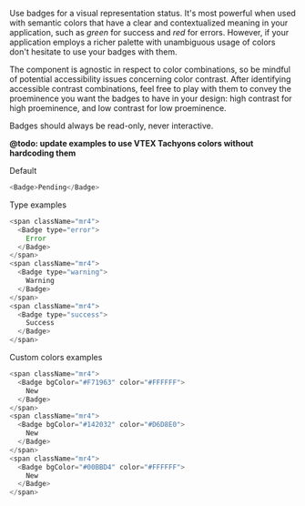 Use badges for a visual representation status. It's most powerful when used with semantic colors that have a clear and contextualized meaning in your application, such as _green_ for success and _red_ for errors. However, if your application employs a richer palette with unambiguous usage of colors don't hesitate to use your badges with them.

The component is agnostic in respect to color combinations, so be mindful of potential accessibility issues concerning color contrast. After identifying accessible contrast combinations, feel free to play with them to convey the proeminence you want the badges to have in your design: high contrast for high proeminence, and low contrast for low proeminence.

Badges should always be read-only, never interactive.


**@todo: update examples to use VTEX Tachyons colors without hardcoding them**

Default

```js
<Badge>Pending</Badge>
```

Type examples

```js
<span className="mr4">
  <Badge type="error">
    Error
  </Badge>
</span>
<span className="mr4">
  <Badge type="warning">
    Warning
  </Badge>
</span>
<span className="mr4">
  <Badge type="success">
    Success
  </Badge>
</span>
```

Custom colors examples

```js
<span className="mr4">
  <Badge bgColor="#F71963" color="#FFFFFF">
    New
  </Badge>
</span>
<span className="mr4">
  <Badge bgColor="#142032" color="#D6D8E0">
    New
  </Badge>
</span>
<span className="mr4">
  <Badge bgColor="#00BBD4" color="#FFFFFF">
    New
  </Badge>
</span>
```
